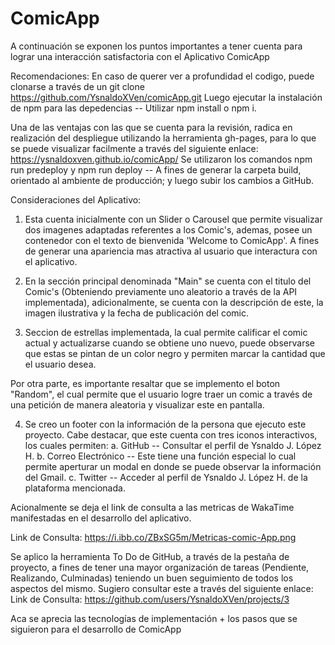 <!-- # Getting Started with Create React App

This project was bootstrapped with [Create React App](https://github.com/facebook/create-react-app).

## Available Scripts

In the project directory, you can run:

### `yarn start`

Runs the app in the development mode.\
Open [http://localhost:3000](http://localhost:3000) to view it in the browser.

The page will reload if you make edits.\
You will also see any lint errors in the console.

### `yarn test`

Launches the test runner in the interactive watch mode.\
See the section about [running tests](https://facebook.github.io/create-react-app/docs/running-tests) for more information.

### `yarn build`

Builds the app for production to the `build` folder.\
It correctly bundles React in production mode and optimizes the build for the best performance.

The build is minified and the filenames include the hashes.\
Your app is ready to be deployed!

See the section about [deployment](https://facebook.github.io/create-react-app/docs/deployment) for more information.

### `yarn eject`

**Note: this is a one-way operation. Once you `eject`, you can’t go back!**

If you aren’t satisfied with the build tool and configuration choices, you can `eject` at any time. This command will remove the single build dependency from your project.

Instead, it will copy all the configuration files and the transitive dependencies (webpack, Babel, ESLint, etc) right into your project so you have full control over them. All of the commands except `eject` will still work, but they will point to the copied scripts so you can tweak them. At this point you’re on your own.

You don’t have to ever use `eject`. The curated feature set is suitable for small and middle deployments, and you shouldn’t feel obligated to use this feature. However we understand that this tool wouldn’t be useful if you couldn’t customize it when you are ready for it.

## Learn More

You can learn more in the [Create React App documentation](https://facebook.github.io/create-react-app/docs/getting-started).

To learn React, check out the [React documentation](https://reactjs.org/).

### Code Splitting

This section has moved here: [https://facebook.github.io/create-react-app/docs/code-splitting](https://facebook.github.io/create-react-app/docs/code-splitting)

### Analyzing the Bundle Size

This section has moved here: [https://facebook.github.io/create-react-app/docs/analyzing-the-bundle-size](https://facebook.github.io/create-react-app/docs/analyzing-the-bundle-size)

### Making a Progressive Web App

This section has moved here: [https://facebook.github.io/create-react-app/docs/making-a-progressive-web-app](https://facebook.github.io/create-react-app/docs/making-a-progressive-web-app)

### Advanced Configuration

This section has moved here: [https://facebook.github.io/create-react-app/docs/advanced-configuration](https://facebook.github.io/create-react-app/docs/advanced-configuration)

### Deployment

This section has moved here: [https://facebook.github.io/create-react-app/docs/deployment](https://facebook.github.io/create-react-app/docs/deployment)

### `yarn build` fails to minify

This section has moved here: [https://facebook.github.io/create-react-app/docs/troubleshooting#npm-run-build-fails-to-minify](https://facebook.github.io/create-react-app/docs/troubleshooting#npm-run-build-fails-to-minify) -->

# ComicApp 

A continuación se exponen los puntos importantes a tener cuenta para lograr una interacción satisfactoria con el Aplicativo ComicApp

Recomendaciones: 
    En caso de querer ver a profundidad el codigo, puede clonarse a través de un git clone https://github.com/YsnaldoXVen/comicApp.git
    Luego ejecutar la instalación de npm para las depedencias -- Utilizar npm install o npm i. 

Una de las ventajas con las que se cuenta para la revisión, radica en realización del despliegue utilizando la herramienta gh-pages, para lo que se puede visualizar facilmente a través del siguiente enlace: https://ysnaldoxven.github.io/comicApp/ 
Se utilizaron los comandos npm run predeploy y npm run deploy -- A fines de generar la carpeta build, orientado al ambiente de producción; y luego subir los cambios a GitHub.

Consideraciones del Aplicativo: 

1. Esta cuenta inicialmente con un Slider o Carousel que permite visualizar dos imagenes adaptadas referentes a los Comic's, ademas, posee un contenedor con el texto de bienvenida 'Welcome to ComicApp'. A fines de generar una apariencia mas atractiva al usuario que interactura con el aplicativo. 

2. En la sección principal denominada "Main" se cuenta con el titulo del Comic's (Obteniendo previamente uno aleatorio a través de la API implementada), adicionalmente, se cuenta con la descripción de este, la imagen ilustrativa y la fecha de publicación del comic. 

3. Seccion de estrellas implementada, la cual permite calificar el comic actual y actualizarse cuando se obtiene uno nuevo, puede observarse que estas se pintan de un color negro y permiten marcar la cantidad que el usuario desea. 

Por otra parte, es importante resaltar que se implemento el boton "Random", el cual permite que el usuario logre traer un comic a través de una petición de manera aleatoria y visualizar este en pantalla. 

4. Se creo un footer con la información de la persona que ejecuto este proyecto. Cabe destacar, que este cuenta con tres iconos interactivos, los cuales permiten: 
    a. GitHub -- Consultar el perfil de Ysnaldo J. López H. 
    b. Correo Electrónico -- Este tiene una función especial lo cual permite aperturar un modal en donde se puede observar la información del Gmail. 
    c. Twitter -- Acceder al perfil de Ysnaldo J. López H. de la plataforma mencionada. 

Acionalmente se deja el link de consulta a las metricas de WakaTime manifestadas en el desarrollo del aplicativo. 

Link de Consulta: https://i.ibb.co/ZBxSG5m/Metricas-comic-App.png

Se aplico la herramienta To Do de GitHub, a través de la pestaña de proyecto, a fines de tener una mayor organización de tareas (Pendiente, Realizando, Culminadas) teniendo un buen seguimiento de todos los aspectos del mismo. Sugiero consultar este a través del siguiente enlace: 
    Link de Consulta: https://github.com/users/YsnaldoXVen/projects/3 

Aca se aprecia las tecnologías de implementación + los pasos que se siguieron para el desarrollo de ComicApp
